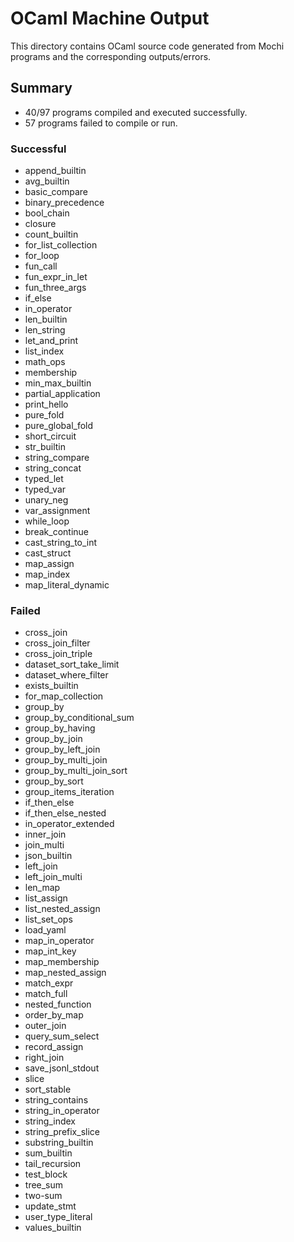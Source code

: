 # OCaml Machine Output

This directory contains OCaml source code generated from Mochi programs and the corresponding outputs/errors.

## Summary

- 40/97 programs compiled and executed successfully.
- 57 programs failed to compile or run.

### Successful
- append_builtin
- avg_builtin
- basic_compare
- binary_precedence
- bool_chain
- closure
- count_builtin
- for_list_collection
- for_loop
- fun_call
- fun_expr_in_let
- fun_three_args
- if_else
- in_operator
- len_builtin
- len_string
- let_and_print
- list_index
- math_ops
- membership
- min_max_builtin
- partial_application
- print_hello
- pure_fold
- pure_global_fold
- short_circuit
- str_builtin
- string_compare
- string_concat
- typed_let
- typed_var
- unary_neg
- var_assignment
- while_loop
- break_continue
- cast_string_to_int
- cast_struct
- map_assign
- map_index
- map_literal_dynamic

### Failed
- cross_join
- cross_join_filter
- cross_join_triple
- dataset_sort_take_limit
- dataset_where_filter
- exists_builtin
- for_map_collection
- group_by
- group_by_conditional_sum
- group_by_having
- group_by_join
- group_by_left_join
- group_by_multi_join
- group_by_multi_join_sort
- group_by_sort
- group_items_iteration
- if_then_else
- if_then_else_nested
- in_operator_extended
- inner_join
- join_multi
- json_builtin
- left_join
- left_join_multi
- len_map
- list_assign
- list_nested_assign
- list_set_ops
- load_yaml
- map_in_operator
- map_int_key
- map_membership
- map_nested_assign
- match_expr
- match_full
- nested_function
- order_by_map
- outer_join
- query_sum_select
- record_assign
- right_join
- save_jsonl_stdout
- slice
- sort_stable
- string_contains
- string_in_operator
- string_index
- string_prefix_slice
- substring_builtin
- sum_builtin
- tail_recursion
- test_block
- tree_sum
- two-sum
- update_stmt
- user_type_literal
- values_builtin
